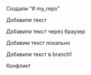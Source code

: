 Создали "# my_repo" 

Добавили текст

Добавили текст через браузер

Добавим текст локально

Добавили текст в branch1

Конфликт
